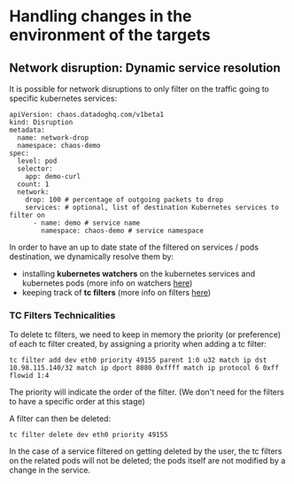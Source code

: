 # Handling changes in the environment of the targets

## Network disruption: Dynamic service resolution

It is possible for network disruptions to only filter on the traffic going to specific kubernetes services:

```
apiVersion: chaos.datadoghq.com/v1beta1
kind: Disruption
metadata:
  name: network-drop
  namespace: chaos-demo
spec:
  level: pod
  selector:
    app: demo-curl
  count: 1
  network:
    drop: 100 # percentage of outgoing packets to drop
    services: # optional, list of destination Kubernetes services to filter on
      - name: demo # service name
        namespace: chaos-demo # service namespace
```

In order to have an up to date state of the filtered on services / pods destination, we dynamically resolve them by:
* installing **kubernetes watchers** on the kubernetes services and kubernetes pods (more info on watchers [here](https://kubernetes.io/docs/reference/using-api/api-concepts/#efficient-detection-of-changes))
* keeping track of **tc filters** (more info on filters [here](https://man7.org/linux/man-pages/man8/tc-u32.8.html))

### TC Filters Technicalities

To delete tc filters, we need to keep in memory the priority (or preference) of each tc filter created, by assigning a priority when adding a tc filter:

`tc filter add dev eth0 priority 49155 parent 1:0 u32 match ip dst 10.98.115.140/32 match ip dport 8080 0xffff match ip protocol 6 0xff flowid 1:4`

The priority will indicate the order of the filter. (We don't need for the filters to have a specific order at this stage)

A filter can then be deleted:

`tc filter delete dev eth0 priority 49155`

In the case of a service filtered on getting deleted by the user, the tc filters on the related pods will not be deleted; the pods itself are not modified by a change in the service.